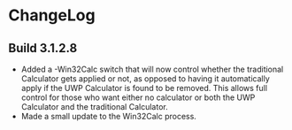 # ChangeLog #

## Build 3.1.2.8 ##

- Added a -Win32Calc switch that will now control whether the traditional Calculator gets applied or not, as opposed to having it automatically apply if the UWP Calculator is found to be removed. This allows full control for those who want either no calculator or both the UWP Calculator and the traditional Calculator.
- Made a small update to the Win32Calc process.